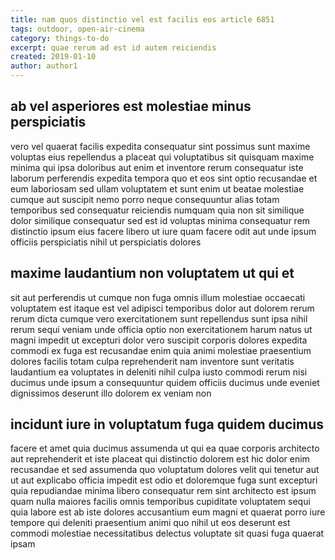 ```yaml
---
title: nam quos distinctio vel est facilis eos article 6851
tags: outdoor, open-air-cinema
category: things-to-do
excerpt: quae rerum ad est id autem reiciendis
created: 2019-01-10
author: author1
---
```


## ab vel asperiores est molestiae minus perspiciatis

vero vel quaerat facilis expedita consequatur sint possimus sunt maxime voluptas eius repellendus a placeat qui voluptatibus sit quisquam maxime minima qui ipsa doloribus aut enim et inventore rerum consequatur iste laborum perferendis expedita tempora quo et eos sint optio recusandae et eum laboriosam sed ullam voluptatem et sunt enim ut beatae molestiae cumque aut suscipit nemo porro neque consequuntur alias totam temporibus sed consequatur reiciendis numquam quia non sit similique dolor similique consequatur sed est id voluptas minima consequatur rem distinctio ipsum eius facere libero ut iure quam facere odit aut unde ipsum officiis perspiciatis nihil ut perspiciatis dolores

## maxime laudantium non voluptatem ut qui et

sit aut perferendis ut cumque non fuga omnis illum molestiae occaecati voluptatem est itaque est vel adipisci temporibus dolor aut dolorem rerum rerum dicta cumque vero exercitationem sunt repellendus sunt ipsa nihil rerum sequi veniam unde officia optio non exercitationem harum natus ut magni impedit ut excepturi dolor vero suscipit corporis dolores expedita commodi ex fuga est recusandae enim quia animi molestiae praesentium dolores facilis totam culpa reprehenderit nam inventore sunt veritatis laudantium ea voluptates in deleniti nihil culpa iusto commodi rerum nisi ducimus unde ipsum a consequuntur quidem officiis ducimus unde eveniet dignissimos deserunt illo dolorem ex veniam non

## incidunt iure in voluptatum fuga quidem ducimus

facere et amet quia ducimus assumenda ut qui ea quae corporis architecto aut reprehenderit et iste placeat qui distinctio dolorem est hic dolor enim recusandae et sed assumenda quo voluptatum dolores velit qui tenetur aut ut aut explicabo officia impedit est odio et doloremque fuga sunt excepturi quia repudiandae minima libero consequatur rem sint architecto est ipsum quam nulla maiores facilis omnis temporibus cupiditate voluptatem sequi quia labore est ab iste dolores accusantium eum magni et quaerat porro iure tempore qui deleniti praesentium animi quo nihil ut eos deserunt est commodi molestiae necessitatibus delectus voluptate sit quasi fuga quaerat ipsam
